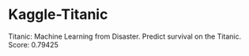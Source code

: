 # Kaggle-Titanic
Titanic: Machine Learning from Disaster.
Predict survival on the Titanic.
Score: 0.79425

